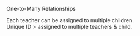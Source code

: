 One-to-Many Relationships

Each teacher can be assigned to multiple children. <br>
Unique ID > assigned to multiple teachers & child.
